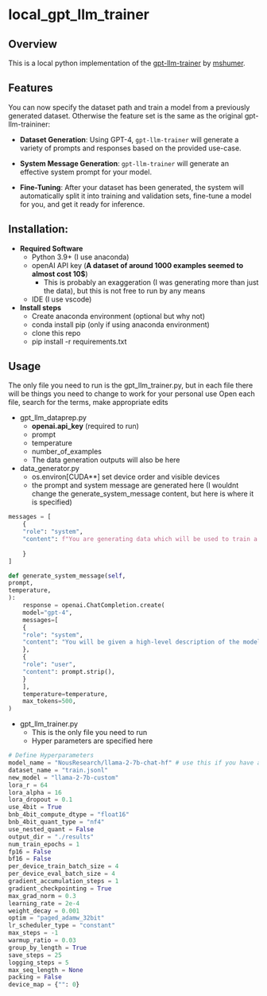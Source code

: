 # local_gpt_llm_trainer

## Overview 
This is a local python implementation of the [gpt-llm-trainer](https://github.com/mshumer/gpt-llm-trainer/tree/main) by [mshumer](https://github.com/mshumer).
## Features
You can now specify the dataset path and train a model from a previously generated dataset.
Otherwise the feature set is the same as the original gpt-llm-traininer:
  
- **Dataset Generation**: Using GPT-4, `gpt-llm-trainer` will generate a variety of prompts and responses based on the provided use-case.

- **System Message Generation**: `gpt-llm-trainer` will generate an effective system prompt for your model.

- **Fine-Tuning**: After your dataset has been generated, the system will automatically split it into training and validation sets, fine-tune a model for you, and get it ready for inference.
## Installation:
- **Required Software**
	- Python 3.9+ (I use anaconda)
	- openAI API key (**A dataset of around 1000 examples seemed to almost cost 10$**)
		- This is probably an exaggeration (I was generating more than just the data), but this is not free to run by any means
	- IDE (I use vscode)
- **Install steps**
	- Create anaconda environment (optional but why not)
	- conda install pip (only if using anaconda environment)
	- clone this repo
	- pip install -r requirements.txt
## Usage
The only file you need to run is the gpt_llm_trainer.py, but in each file there will be things you need to change to work for your personal use
Open each file, search for the terms, make appropriate edits
- gpt_llm_dataprep.py 
	- **openai.api_key** (required to run)
	- prompt
	- temperature
	- number_of_examples
	- The data generation outputs will also be here
- data_generator.py
	- os.environ\[CUDA**] set device order and visible devices 
	- the prompt and system message are generated here (I wouldnt change the generate_system_message content, but here is where it is specified)
```python
messages = [
	{
	"role": "system",
	"content": f"You are generating data which will be used to train a machine learning model.\n\nYou will be given a high-level description of the model we want to train, and from that, you will generate data samples, each with a prompt/response pair.\n\nYou will do so in this format:\n```\nprompt\n-----------\n$prompt_goes_here\n-----------\n\nresponse\n-----------\n$response_goes_here\n-----------\n```\n\nOnly one prompt/response pair should be generated per turn.\n\nFor each turn, make the example slightly more complex than the last, while ensuring diversity.\n\nMake sure your samples are unique and diverse, yet high-quality and complex enough to train a well-performing model.\n\nHere is the type of model we want to train:\n`{prompt}`"
	
	}
]	
```

``` python
def generate_system_message(self,
prompt,
temperature,
):
	response = openai.ChatCompletion.create(
	model="gpt-4",
	messages=[
	{
	"role": "system",
	"content": "You will be given a high-level description of the model we are training, and from that, you will generate a simple system prompt for that model to use. Remember, you are not generating the system message for data generation -- you are generating the system message to use for inference. A good format to follow is `Given $INPUT_DATA, you will $WHAT_THE_MODEL_SHOULD_DO.`.\n\nMake it as concise as possible. Include nothing but the system prompt in your response.\n\nFor example, never write: `\"$SYSTEM_PROMPT_HERE\"`.\n\nIt should be like: `$SYSTEM_PROMPT_HERE`."
	},
	{
	"role": "user",
	"content": prompt.strip(),
	}
	],
	temperature=temperature,
	max_tokens=500,
)
```

- gpt_llm_trainer.py
	- This is the only file you need to run 
	- Hyper parameters are specified here 
``` python
# Define Hyperparameters
model_name = "NousResearch/llama-2-7b-chat-hf" # use this if you have access to the official LLaMA 2 model "meta-llama/Llama-2-7b-chat-hf", though keep in mind you'll need to pass a Hugging Face key argument
dataset_name = "train.jsonl"
new_model = "llama-2-7b-custom"
lora_r = 64
lora_alpha = 16
lora_dropout = 0.1
use_4bit = True
bnb_4bit_compute_dtype = "float16"
bnb_4bit_quant_type = "nf4"
use_nested_quant = False
output_dir = "./results"
num_train_epochs = 1
fp16 = False
bf16 = False
per_device_train_batch_size = 4
per_device_eval_batch_size = 4
gradient_accumulation_steps = 1
gradient_checkpointing = True
max_grad_norm = 0.3
learning_rate = 2e-4
weight_decay = 0.001
optim = "paged_adamw_32bit"
lr_scheduler_type = "constant"
max_steps = -1
warmup_ratio = 0.03
group_by_length = True
save_steps = 25
logging_steps = 5
max_seq_length = None
packing = False
device_map = {"": 0}
```

